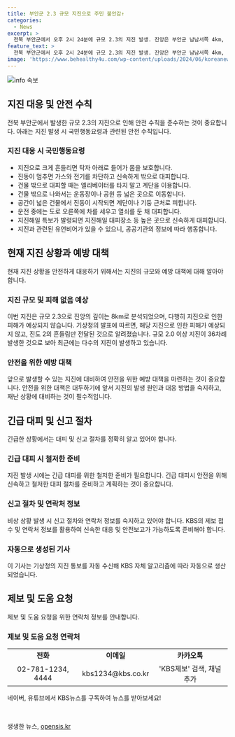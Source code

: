 ```yaml
---
title: 부안군 2.3 규모 지진으로 주민 불안감↑
categories:
  - News
excerpt: >
  전북 부안군에서 오후 2시 24분에 규모 2.3의 지진 발생. 진앙은 부안군 남남서쪽 4km, 깊이는 8km. 피해 없을 것으로 예상. 올해 우리나라에서는 규모 2.0 이상 지진 36차례 발생. 지진 발생 시 국민행동요령 안내. KBS는 제보를 받고 있음.
feature_text: >
  전북 부안군에서 오후 2시 24분에 규모 2.3의 지진 발생. 진앙은 부안군 남남서쪽 4km, 깊이는 8km. 피해 없을 것으로 예상. 올해 우리나라에서는 규모 2.0 이상 지진 36차례 발생. 지진 발생 시 국민행동요령 안내. KBS는 제보를 받고 있음.
image: 'https://www.behealthy4u.com/wp-content/uploads/2024/06/koreanews.jpg'
---
```


<p><img src="https://www.behealthy4u.com/wp-content/uploads/2024/06/koreanews.jpg" alt="info 속보" /></p>

<h2 data-ke-size="size26">지진 대응 및 안전 수칙</h2>

<p data-ke-size="size16">전북 부안군에서 발생한 규모 2.3의 지진으로 인해 안전 수칙을 준수하는 것이 중요합니다. 아래는 지진 발생 시 국민행동요령과 관련된 안전 수칙입니다.</p>

<h3>지진 대응 시 국민행동요령</h3>

<ul>
    <li>지진으로 크게 흔들리면 탁자 아래로 들어가 몸을 보호합니다.</li>
    <li>진동이 멈추면 가스와 전기를 차단하고 신속하게 밖으로 대피합니다.</li>
    <li>건물 밖으로 대피할 때는 엘리베이터를 타지 말고 계단을 이용합니다.</li>
    <li>건물 밖으로 나와서는 운동장이나 공원 등 넓은 곳으로 이동합니다.</li>
    <li>공간이 넓은 건물에서 진동이 시작되면 계단이나 기둥 근처로 피합니다.</li>
    <li>운전 중에는 도로 오른쪽에 차를 세우고 열쇠를 둔 채 대피합니다.</li>
    <li>지진해일 특보가 발령되면 지진해일 대피장소 등 높은 곳으로 신속하게 대피합니다.</li>
    <li>지진과 관련된 유언비어가 있을 수 있으니, 공공기관의 정보에 따라 행동합니다.</li>
</ul>

<h2 data-ke-size="size26">현재 지진 상황과 예방 대책</h2>

<p data-ke-size="size16">현재 지진 상황을 안전하게 대응하기 위해서는 지진의 규모와 예방 대책에 대해 알아야 합니다.</p>

<h3>지진 규모 및 피해 없음 예상</h3>

<p data-ke-size="size16">이번 지진은 규모 2.3으로 진앙의 깊이는 8km로 분석되었으며, 다행히 지진으로 인한 피해가 예상되지 않습니다. 기상청의 발표에 따르면, 해당 지진으로 인한 피해가 예상되지 않고, 진도 2의 흔들림만 전달된 것으로 알려졌습니다. 규모 2.0 이상 지진이 36차례 발생한 것으로 보아 최근에는 다수의 지진이 발생하고 있습니다.</p>

<h3>안전을 위한 예방 대책</h3>

<p data-ke-size="size16">앞으로 발생할 수 있는 지진에 대비하여 안전을 위한 예방 대책을 마련하는 것이 중요합니다. 안전을 위한 대책은 대두하기에 앞서 지진의 발생 원인과 대응 방법을 숙지하고, 재난 상황에 대비하는 것이 필수적입니다.</p>

<h2 data-ke-size="size26">긴급 대피 및 신고 절차</h2>

<p data-ke-size="size16">긴급한 상황에서는 대피 및 신고 절차를 정확히 알고 있어야 합니다.</p>

<h3>긴급 대피 시 철저한 준비</h3>

<p data-ke-size="size16">지진 발생 시에는 긴급 대피를 위한 철저한 준비가 필요합니다. 긴급 대피시 안전을 위해 신속하고 철저한 대피 절차를 준비하고 계획하는 것이 중요합니다.</p>

<h3>신고 절차 및 연락처 정보</h3>

<p data-ke-size="size16">비상 상황 발생 시 신고 절차와 연락처 정보를 숙지하고 있어야 합니다. KBS의 제보 접수 및 연락처 정보를 활용하여 신속한 대응 및 안전보고가 가능하도록 준비해야 합니다.</p>

<h3>자동으로 생성된 기사</h3>

<p data-ke-size="size16">이 기사는 기상청의 지진 통보를 자동 수신해 KBS 자체 알고리즘에 따라 자동으로 생산되었습니다.</p>

<h2 data-ke-size="size26">제보 및 도움 요청</h2>

<p data-ke-size="size16">제보 및 도움 요청을 위한 연락처 정보를 안내합니다.</p>

<h3>제보 및 도움 요청 연락처</h3>

<table style="width: 100%;">
    <tbody>
        <tr>
            <td style="text-align: center; height: 17px;"><b>전화</b></td>
            <td style="text-align: center; height: 17px;"><b>이메일</b></td>
            <td style="text-align: center; height: 17px;"><b>카카오톡</b></td>
        </tr>
        <tr>
            <td style="text-align: center;">02-781-1234, 4444</td>
            <td style="text-align: center;">kbs1234@kbs.co.kr</td>
            <td style="text-align: center;">'KBS제보' 검색, 채널 추가</td>
        </tr>
    </tbody>
</table>

<p data-ke-size="size16">네이버, 유튜브에서 KBS뉴스를 구독하여 뉴스를 받아보세요!</p>

<p data-ke-size="size16">&nbsp;</p>
생생한 뉴스, <a href="https://opensis.kr" rel="dofollow">opensis.kr</a>


